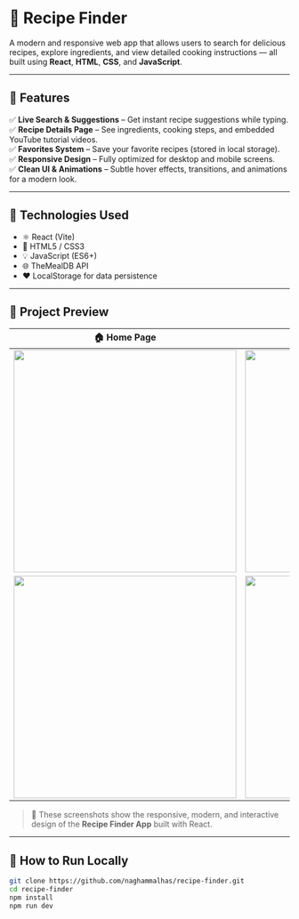 # 🍳 Recipe Finder

A modern and responsive web app that allows users to search for delicious recipes, explore ingredients, and view detailed cooking instructions — all built using **React**, **HTML**, **CSS**, and **JavaScript**.

---

## 🌟 Features

✅ **Live Search & Suggestions** – Get instant recipe suggestions while typing.  
✅ **Recipe Details Page** – See ingredients, cooking steps, and embedded YouTube tutorial videos.  
✅ **Favorites System** – Save your favorite recipes (stored in local storage).  
✅ **Responsive Design** – Fully optimized for desktop and mobile screens.  
✅ **Clean UI & Animations** – Subtle hover effects, transitions, and animations for a modern look.  

---

## 🧠 Technologies Used

- ⚛️ React (Vite)
- 🎨 HTML5 / CSS3
- 💡 JavaScript (ES6+)
- 🌐 TheMealDB API
- ❤️ LocalStorage for data persistence

---

## 📸 Project Preview

| 🏠 Home Page | 🍽️ Recipe Details |
|--------------|------------------|
| <img width="400" src="https://github.com/user-attachments/assets/5eeb7d77-5fb5-461d-94e7-bce0a9d6ba83" /> | <img width="400" src="https://github.com/user-attachments/assets/a7d3c99b-8d00-418a-a08d-c9d573405f86" /> |
| <img width="400" src="https://github.com/user-attachments/assets/95aea73e-9c03-4308-95f3-ff8016b2aecd" /> | <img width="400" src="https://github.com/user-attachments/assets/1e409f30-11a7-4550-a9d4-395ae0ea44c5" /> |

> 🌟 These screenshots show the responsive, modern, and interactive design of the **Recipe Finder App** built with React.

---

## 🚀 How to Run Locally

```bash
git clone https://github.com/naghammalhas/recipe-finder.git
cd recipe-finder
npm install
npm run dev
